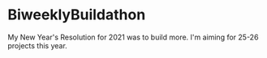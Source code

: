 # BiweeklyBuildathon
My New Year's Resolution for 2021 was to build more. I'm aiming for 25-26 projects this year.
